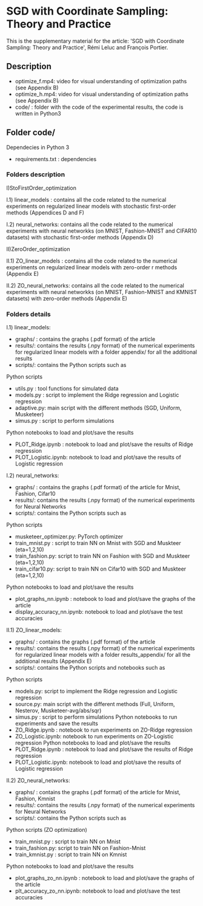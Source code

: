 # SGD with Coordinate Sampling: Theory and Practice

This is the supplementary material for the article:  'SGD with Coordinate Sampling: Theory and Practice', Rémi Leluc and François Portier.

## Description 

- optimize_f.mp4: video for visual understanding of optimization paths (see Appendix B)
- optimize_h.mp4: video for visual understanding of optimization paths (see Appendix B)
- code/         : folder with the code of the experimental results, the code is written in Python3

## Folder code/

Dependecies in Python 3
- requirements.txt : dependencies

### Folders description

I)StoFirstOrder_optimization

I.1) linear_models   : contains all the code related to the numerical experiments 
on regularized linear models with stochastic first-order methods (Appendices D and F)

I.2) neural_networks: contains all the code related to the numerical experiments 
with neural networkks (on MNIST, Fashion-MNIST and CIFAR10 datasets) with stochastic first-order methods (Appendix D)

II)ZeroOrder_optimization

II.1) ZO_linear_models   : contains all the code related to the numerical experiments 
on regularized linear models with zero-order r methods (Appendix E)

II.2) ZO_neural_networks: contains all the code related to the numerical experiments 
with neural networkks (on MNIST, Fashion-MNIST and KMNIST datasets) with zero-order methods (Appendix E)

### Folders details

I.1) linear_models:

- graphs/ : contains the graphs (.pdf format) of the article
- results/: contains the results (.npy format) of the numerical experiments for regularized linear models
with a folder appendix/ for all the additional results
- scripts/: contains the Python scripts such as

Python scripts
- utils.py   : tool functions for simulated data
- models.py  : script to implement the Ridge regression and Logistic regression
- adaptive.py: main script with the different methods (SGD, Uniform, Musketeer) 
- simus.py   : script to perform simulations

Python notebooks to load and plot/save the results
- PLOT_Ridge.ipynb   : notebook to load and plot/save the results of Ridge regression
- PLOT_Logistic.ipynb: notebook to load and plot/save the results of Logistic regression

I.2) neural_networks:

- graphs/ : contains the graphs (.pdf format) of the article for Mnist, Fashion, Cifar10
- results/: contains the results (.npy format) of the numerical experiments for Neural Networks
- scripts/: contains the Python scripts such as

Python scripts
- musketeer_optimizer.py: PyTorch optimizer
- train_mnist.py  : script to train NN on Mnist   with SGD and Muskteer (eta=1,2,10)
- train_fashion.py: script to train NN on Fashion with SGD and Muskteer (eta=1,2,10)
- train_cifar10.py: script to train NN on Cifar10 with SGD and Muskteer (eta=1,2,10)

Python notebooks to load and plot/save the results
- plot_graphs_nn.ipynb     : notebook to load and plot/save the graphs of the article
- display_accuracy_nn.ipynb: notebook to load and plot/save the test accuracies

II.1) ZO_linear_models:

- graphs/ : contains the graphs (.pdf format) of the article
- results/: contains the results (.npy format) of the numerical experiments for regularized linear models
with a folder results_appendix/ for all the additional results (Appendix E)
- scripts/: contains the Python scripts and notebooks such as

Python scripts
- models.py: script to implement the Ridge regression and Logistic regression
- source.py: main script with the different methods (Full, Uniform, Nesterov, Musketeer-avg/abs/sqr) 
- simus.py : script to perform simulations
Python notebooks to run experiments and save the results
- ZO_Ridge.ipynb   : notebook to run experiments on ZO-Ridge regression
- ZO_Logistic.ipynb: notebook to run experiments on ZO-Logistic regression
Python notebooks to load and plot/save the results
- PLOT_Ridge.ipynb   : notebook to load and plot/save the results of Ridge regression
- PLOT_Logistic.ipynb: notebook to load and plot/save the results of Logistic regression

II.2) ZO_neural_networks:

- graphs/ : contains the graphs (.pdf format) of the article for Mnist, Fashion, Kmnist
- results/: contains the results (.npy format) of the numerical experiments for Neural Networks
- scripts/: contains the Python scripts such as

Python scripts (ZO optimization)
- train_mnist.py  : script to train NN on Mnist
- train_fashion.py: script to train NN on Fashion-Mnist 
- train_kmnist.py : script to train NN on Kmnist

Python notebooks to load and plot/save the results
- plot_graphs_zo_nn.ipynb : notebook to load and plot/save the graphs of the article
- plt_accuracy_zo_nn.ipynb: notebook to load and plot/save the test accuracies




